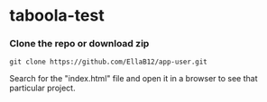 # taboola-test

### Clone the repo or download zip

```shell
git clone https://github.com/EllaB12/app-user.git

```
Search for the "index.html" file and open it in a browser to see that particular project.
